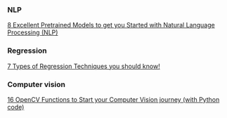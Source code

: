 ### NLP

[8 Excellent Pretrained Models to get you Started with Natural Language Processing (NLP)](https://www.analyticsvidhya.com/blog/2019/03/pretrained-models-get-started-nlp/)


### Regression

[7 Types of Regression Techniques you should know!](https://www.analyticsvidhya.com/blog/2015/08/comprehensive-guide-regression/)


### Computer vision

[16 OpenCV Functions to Start your Computer Vision journey (with Python code)](https://www.analyticsvidhya.com/blog/2019/03/opencv-functions-computer-vision-python/)
